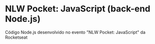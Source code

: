 # NLW Pocket: JavaScript (back-end Node.js)

Código Node.js desenvolvido no evento "NLW Pocket: JavaScript" da Rocketseat